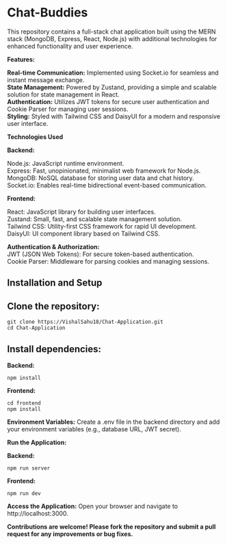 # Chat-Buddies

This repository contains a full-stack chat application built using the MERN stack (MongoDB, Express, React, Node.js) with additional technologies for enhanced functionality and user experience.

**Features:**

**Real-time Communication:** Implemented using Socket.io for seamless and instant message exchange.<br/>
**State Management:** Powered by Zustand, providing a simple and scalable solution for state management in React.<br/>
**Authentication:** Utilizes JWT tokens for secure user authentication and Cookie Parser for managing user sessions.<br/>
**Styling:** Styled with Tailwind CSS and DaisyUI for a modern and responsive user interface.<br/>

**Technologies Used**

**Backend:**

Node.js: JavaScript runtime environment.<br/>
Express: Fast, unopinionated, minimalist web framework for Node.js.<br/>
MongoDB: NoSQL database for storing user data and chat history.<br/>
Socket.io: Enables real-time bidirectional event-based communication.<br/>

**Frontend:**

React: JavaScript library for building user interfaces.<br/>
Zustand: Small, fast, and scalable state management solution.<br/>
Tailwind CSS: Utility-first CSS framework for rapid UI development.<br/>
DaisyUI: UI component library based on Tailwind CSS.<br/>

**Authentication & Authorization:** <br/>
JWT (JSON Web Tokens): For secure token-based authentication.<br/>
Cookie Parser: Middleware for parsing cookies and managing sessions.<br/>

## Installation and Setup

## Clone the repository:

```
git clone https://VishalSahu18/Chat-Application.git
cd Chat-Application
```
## Install dependencies:

**Backend:**

```
npm install
```
**Frontend:**

```
cd frontend
npm install
```
**Environment Variables:**
Create a .env file in the backend directory and add your environment variables (e.g., database URL, JWT secret).

**Run the Application:**

**Backend:**

```
npm run server
```
**Frontend:**
```cd frontend
npm run dev
```
**Access the Application:**
Open your browser and navigate to http://localhost:3000.


**Contributions are welcome! Please fork the repository and submit a pull request for any improvements or bug fixes.**
